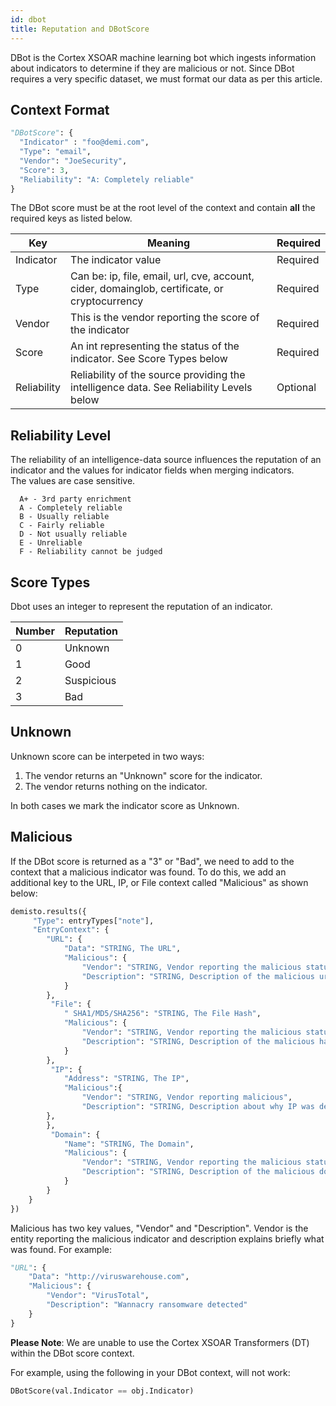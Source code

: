 ```yaml
---
id: dbot
title: Reputation and DBotScore
---
```


DBot is the Cortex XSOAR machine learning bot which ingests information about indicators to determine if they are malicious or not. Since DBot requires a very specific dataset, we must format our data as per this article.

## Context Format
```python
"DBotScore": {
  "Indicator" : "foo@demi.com",
  "Type": "email",
  "Vendor": "JoeSecurity",
  "Score": 3,
  "Reliability": "A: Completely reliable"
} 
```

The DBot score must be at the root level of the context and contain **all** the required keys as listed below.

| Key | Meaning | Required
| --- | --- | --- |
| Indicator | The indicator value | Required |
| Type | Can be: ip, file, email, url, cve, account, cider, domainglob, certificate, or cryptocurrency | Required |
| Vendor | This is the vendor reporting the score of the indicator| Required |
| Score | An int representing the status of the indicator. See Score Types below| Required |
| Reliability | Reliability of the source providing the intelligence data. See Reliability Levels below| Optional |

## Reliability Level
The reliability of an intelligence-data source influences the reputation of an indicator and the values for
indicator fields when merging indicators.  
The values are case sensitive.

``` 
  A+ - 3rd party enrichment  
  A - Completely reliable 
  B - Usually reliable  
  C - Fairly reliable  
  D - Not usually reliable  
  E - Unreliable  
  F - Reliability cannot be judged  
 ```

## Score Types
Dbot uses an integer to represent the reputation of an indicator.

| Number | Reputation |
| --- | --- |
| 0 | Unknown |
| 1 | Good |
| 2 | Suspicious |
| 3 | Bad |

## Unknown
Unknown score can be interpeted in two ways: 

1. The vendor returns an "Unknown" score for the indicator.
2. The vendor returns nothing on the indicator.

In both cases we mark the indicator score as Unknown.

## Malicious
If the DBot score is returned as a "3" or "Bad", we need to add to the context that a malicious indicator was found. To do this, we add an additional key to the URL, IP, or File context called "Malicious" as shown below:

```python
demisto.results({
     "Type": entryTypes["note"],
     "EntryContext": {
        "URL": {
            "Data": "STRING, The URL",
            "Malicious": {
                "Vendor": "STRING, Vendor reporting the malicious status",
                "Description": "STRING, Description of the malicious url"
            }
        },
         "File": {
            " SHA1/MD5/SHA256": "STRING, The File Hash",
            "Malicious": {
                "Vendor": "STRING, Vendor reporting the malicious status",
                "Description": "STRING, Description of the malicious hash"
            }
        },
         "IP": {
            "Address": "STRING, The IP",
            "Malicious":{
                "Vendor": "STRING, Vendor reporting malicious",
                "Description": "STRING, Description about why IP was determined malicious"
        },
        },
         "Domain": {
            "Name": "STRING, The Domain",
            "Malicious": {
                "Vendor": "STRING, Vendor reporting the malicious status",
                "Description": "STRING, Description of the malicious domain"
            }
        }
    }
})
```

Malicious has two key values, "Vendor" and "Description". Vendor is the entity reporting the malicious indicator and description explains briefly what was found. For example:


```python
"URL": {
    "Data": "http://viruswarehouse.com",
    "Malicious": {
        "Vendor": "VirusTotal",
        "Description": "Wannacry ransomware detected"
    }
}
```

**Please Note**: We are unable to use the Cortex XSOAR Transformers (DT) within the DBot score context. 

For example, using the following in your DBot context, will not work:

```python
DBotScore(val.Indicator == obj.Indicator)
```
